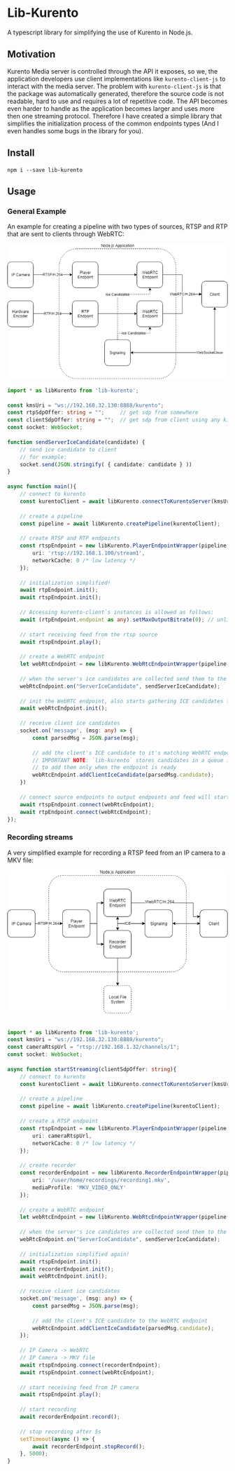 # Lib-Kurento

A typescript library for simplifying the use of Kurento in Node.js.

## Motivation

Kurento Media server is controlled through the API it exposes, so we, the application developers use client implementations like `kurento-client-js` to interact with the media server.
The problem with `kurento-client-js` is that the package was automatically generated, therefore the source code is not readable, hard to use and requires a lot of repetitive code. The API becomes even harder to handle as the application becomes larger and uses more then one streaming protocol. Therefore I have created a simple library that simplifies the initialization process of the common endpoints types (And I even handles some bugs in the library for you).

## Install

```
npm i --save lib-kurento
```

## Usage

### General Example

An example for creating a pipeline with two types of sources, RTSP and RTP that are sent to clients through WebRTC:

![Example Design](https://raw.githubusercontent.com/givo/lib-kurento/master/example-design.png)

```typescript
import * as libKurento from 'lib-kurento';

const kmsUri = "ws://192.168.32.130:8888/kurento";
const rtpSdpOffer: string = "";     // get sdp from somewhere
const clientSdpOffer: string = "";  // get sdp from client using any kind of a signaling communication
const socket: WebSocket;

function sendServerIceCandidate(candidate) {
    // send ice candidate to client
    // for example:
    socket.send(JSON.stringify( { candidate: candidate } ))
}

async function main(){
    // connect to kurento
    const kurentoClient = await libKurento.connectToKurentoServer(kmsUri);

    // create a pipeline
    const pipeline = await libKurento.createPipeline(kurentoClient);

    // create RTSP and RTP endpoints
    const rtspEndpoint = new libKurento.PlayerEndpointWrapper(pipeline, {
        uri: 'rtsp://192.168.1.100/stream1',
        networkCache: 0 /* low latency */ 
    });

    // initialization simplified!
    await rtpEndpoint.init();
    await rtspEndpoint.init();

    // Accessing kurento-client`s instances is allowed as follows:
    await (rtpEndpoint.endpoint as any).setMaxOutputBitrate(0); // unlimited bitrate

    // start receiving feed from the rtsp source
    await rtspEndpoint.play();

    // create a WebRTC endpoint
    let webRtcEndpoint = new libKurento.WebRtcEndpointWrapper(pipeline, clientSdpOffer);

    // when the server's ice candidates are collected send them to the client
    webRtcEndpoint.on("ServerIceCandidate", sendServerIceCandidate);

    // init the WebRTC endpoint, also starts gathering ICE candidates from the media server instance
    await webRtcEndpoint.init();

    // receive client ice candidates
    socket.on('message', (msg: any) => {
        const parsedMsg = JSON.parse(msg);

        // add the client's ICE candidate to it's matching WebRTC endpoint
        // IMPORTANT NOTE: `lib-kurento` stores candidates in a queue in order
        // to add them only when the endpoint is ready
        webRtcEndpoint.addClientIceCandidate(parsedMsg.candidate);
    })

    // connect source endpoints to output endpoints and feed will start flowing to clients
    await rtspEndpoint.connect(webRtcEndpoint);
    await rtpEndpoint.connect(webRtcEndpoint);
});
```

### Recording streams

A very simplified example for recording a RTSP feed from an IP camera to a MKV file:

![Recoring Example Design](https://raw.githubusercontent.com/givo/lib-kurento/master/recording-example.png)

```typescript

import * as libKurento from 'lib-kurento';
const kmsUri = "ws://192.168.32.130:8888/kurento";
const cameraRtspUrl = "rtsp://192.168.1.32/channels/1";
const socket: WebSocket;

async function startStreaming(clientSdpOffer: string){
    // connect to kurento
    const kurentoClient = await libKurento.connectToKurentoServer(kmsUri);

    // create a pipeline
    const pipeline = await libKurento.createPipeline(kurentoClient);

    // create a RTSP endpoint
    const rtspEndpoint = new libKurento.PlayerEndpointWrapper(pipeline, { 
        uri: cameraRtspUrl,
        networkCache: 0 /* low latency */ 
    });

    // create recorder
    const recorderEndpoint = new libKurento.RecorderEndpointWrapper(pipeline, {
        uri: '/user/home/recordings/recording1.mkv',
        mediaProfile: 'MKV_VIDEO_ONLY'
    });

    // create a WebRTC endpoint
    let webRtcEndpoint = new libKurento.WebRtcEndpointWrapper(pipeline, clientSdpOffer);

    // when the server's ice candidates are collected send them to the client
    webRtcEndpoint.on("ServerIceCandidate", sendServerIceCandidate);

    // initialization simplified again!
    await rtspEndpoint.init();
    await recorderEndpoint.init();
    await webRtcEndpoint.init();

    // receive client ice candidates
    socket.on('message', (msg: any) => {
        const parsedMsg = JSON.parse(msg);

        // add the client's ICE candidate to the WebRTC endpoint
        webRtcEndpoint.addClientIceCandidate(parsedMsg.candidate);
    });

    // IP Camera -> WebRTC
    // IP Camera -> MKV file
    await rtspEndpoing.connect(recorderEndpoint);
    await rtspEndpoint.connect(webRtcEndpoint);

    // start receiving feed from IP camera
    await rtspEndpoint.play();

    // start recording
    await recorderEndpoint.record();

    // stop recording after 5s
    setTimeout(async () => {
        await recorderEndpoint.stopRecord();
    }, 5000);
}
```
